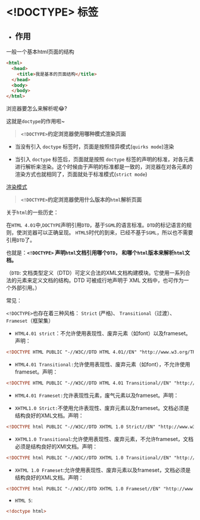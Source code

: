 # <!DOCTYPE> 标签

- ## 作用

一般一个基本html页面的结构

```html
<html>
  <head>
    <title>我是基本的页面结构</title>
  </head>
  <body>
  </body>
</html>
```
浏览器要怎么来解析呢😂?

这就是`doctype`的作用啦~

> **`<!DOCTYPE>`约定浏览器使用哪种模式渲染页面**

- 当没有引入 `doctype` 标签时，页面是按照怪异模式(`quirks mode`)渲染

- 当引入 `doctype` 标签后，页面就是按照 `doctype` 标签的声明的标准，对各元素进行解析来渲染。这个时候由于声明的标准都是一致的，浏览器在对各元素的渲染方式也就相同了，页面就处于标准模式(`strict mode`)

[渲染模式](./MODE.md)

> **`<!DOCTYPE>`约定浏览器使用什么版本的`html`解析页面**

关于`html`的一些历史：

在`HTML 4.01`中,`DOCTYPE`声明引用`DTD`，基于`SGML`的语言标准。`DTD`的标记语言的规则，使浏览器可以正确呈现。
`HTML5`时代的到来，已经不基于`SGML`，所以也不需要引用`DTD`了。

也就是：**`<!DOCTYPE>` 声明`html`文档引用哪个`DTD`， 和哪个`html`版本来解析`html`文档。**

（`DTD`: 文档类型定义（DTD）可定义合法的XML文档构建模块。它使用一系列合法的元素来定义文档的结构。DTD 可被成行地声明于 XML 文档中，也可作为一个外部引用。）

常见：

`<!DOCTYPE>`也存在着三种风格： `Strict` (严格)、 `Transitional`（过渡）、 `Frameset`（框架集）

- `HTML4.01 strict`：不允许使用表现性、废弃元素（如font）以及frameset。声明：

```html
<!DOCTYPE HTML PUBLIC "-//W3C//DTD HTML 4.01//EN" "http://www.w3.org/TR/html4/strict.dtd">
```

- `HTML4.01 Transitional:`允许使用表现性、废弃元素（如font），不允许使用frameset。声明：

```html
<!DOCTYPE HTML PUBLIC "-//W3C//DTD HTML 4.01 Transitional//EN" "http://www.w3.org/TR/html4/loose.dtd">

```

- `HTML4.01 Frameset:`允许表现性元素，废气元素以及frameset。声明：<!DOCTYPE HTML PUBLIC "-//W3C//DTD HTML 4.01 Frameset//EN" "http://www.w3.org/TR/html4/frameset.dtd">

- `XHTML1.0 Strict:`不使用允许表现性、废弃元素以及frameset。文档必须是结构良好的XML文档。声明：
```html
<!DOCTYPE html PUBLIC "-//W3C//DTD XHTML 1.0 Strict//EN" "http://www.w3.org/TR/xhtml1/DTD/xhtml1-strict.dtd">
```

- `XHTML1.0 Transitional`:允许使用表现性、废弃元素，不允许frameset，文档必须是结构良好的XMl文档。声明： 
```html
<!DOCTYPE html PUBLIC "-//W3C//DTD XHTML 1.0 Transitional//EN" "http://www.w3.org/TR/xhtml1/DTD/xhtml1-transitional.dtd">
```

- `XHTML 1.0 Frameset`:允许使用表现性、废弃元素以及frameset，文档必须是结构良好的XML文档。声明：
```html
<!DOCTYPE html PUBLIC "-//W3C//DTD XHTML 1.0 Frameset//EN" "http://www.w3.org/TR/xhtml1/DTD/xhtml1-frameset.dtd">
```

- `HTML 5`: 
```html
<!doctype html>
```